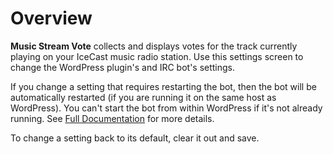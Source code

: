 # Overview #

**Music Stream Vote** collects and displays votes for the track currently playing on your IceCast music radio station. Use this settings screen to change the WordPress plugin's and IRC bot's settings.

If you change a setting that requires restarting the bot, then the bot will be automatically restarted (if you are running it on the same host as WordPress). You can't start the bot from within WordPress if it's not already running. See [Full Documentation](README.md) for more details.

To change a setting back to its default, clear it out and save.